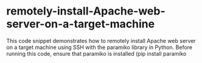 # remotely-install-Apache-web-server-on-a-target-machine
This code snippet demonstrates how to remotely install Apache web server on a target machine using SSH with the paramiko library in Python. Before running this code, ensure that paramiko is installed (pip install paramiko
